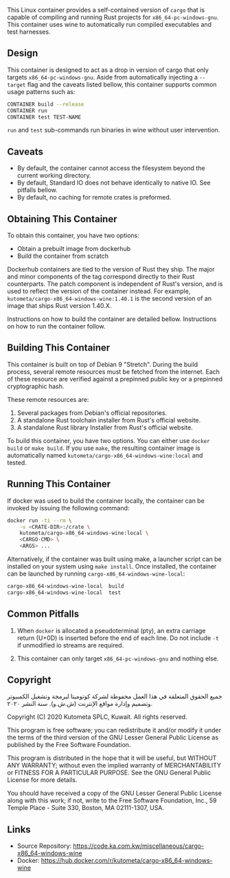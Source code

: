 This Linux container provides a self-contained version of `cargo` that is
capable of compiling and running Rust projects for `x86_64-pc-windows-gnu`.
This container uses wine to automatically run compiled executables 
and test harnesses.

Design
------

This container is designed to act as a drop in version of cargo that
only targets `x86_64-pc-windows-gnu`. Aside from automatically injecting 
a `--target` flag and the caveats listed bellow, this container 
supports common usage patterns such as:


```bash
CONTAINER build --release
CONTAINER run
CONTAINER test TEST-NAME
```

`run` and `test` sub-commands run binaries in wine without user intervention.

Caveats
-------

* By default, the container cannot access the filesystem beyond the current working directory.
* By default, Standard IO does not behave identically to native IO. See pitfalls bellow.
* By default, no caching for remote crates is preformed.



Obtaining This Container
------------------------

To obtain this container, you have two options:

* Obtain a prebuilt image from dockerhub
* Build the container from scratch

Dockerhub containers are tied to the version of Rust they ship. 
The major and minor components of the tag correspond directly to their Rust counterparts. 
The patch component is independent of Rust's version, and is used to reflect the version 
of the container instead. For example, `kutometa/cargo-x86_64-windows-wine:1.40.1` is the second version
of an image that ships Rust version 1.40.X.

Instructions on how to build the container are detailed bellow. Instructions on how to run the container follow.


Building This Container
-----------------------

This container is built on top of Debian 9 "Stretch".  During the build process, several 
remote resources must be fetched from the internet. Each of these resource are 
verified against a prepinned public key or a prepinned cryptographic hash. 

These remote resources are:

1. Several packages from Debian's official repositories.
2. A standalone Rust toolchain installer from Rust's official website.
3. A standalone Rust library Installer from Rust's official website. 

To build this container, you have two options. You can either use `docker build` or `make build`. 
If you use `make`, the resulting container image is automatically 
named `kutometa/cargo-x86_64-windows-wine:local` and tested.

Running This Container
----------------------

If docker was used to build the container locally, the container can 
be invoked by issuing the following command:

````bash
docker run -ti --rm \
    -v <CRATE-DIR>:/crate \
    kutometa/cargo-x86_64-windows-wine:local \
    <CARGO-CMD> \
    <ARGS> ...
````

Alternatively, if the container was built using make, a launcher script can be installed on your system using `make install`. Once installed, 
the container can be launched by running `cargo-x86_64-windows-wine-local`:

```bash
cargo-x86_64-windows-wine-local  build
cargo-x86_64-windows-wine-local  test
```

Common Pitfalls
---------------

1. When `docker` is allocated a pseudoterminal (pty),
   an extra carriage return (U+0D) is inserted before the end of each line. Do 
   not include `-t` if unmodified io streams are required.

2. This container can only target `x86_64-pc-windows-gnu` and 
   nothing else.

Copyright
---------
جميع الحقوق المتعلقة في هذا العمل محفوظة لشركة كوتوميتا لبرمجة وتشغيل الكمبيوتر وتصميم وإدارة مواقع الإنترنت (ش.ش.و). سنة النشر ٢٠٢٠.

Copyright (C) 2020 Kutometa SPLC, Kuwait. All rights reserved.

This program is free software; you can redistribute it and/or modify
it under the terms of the third version of the GNU Lesser General 
Public License as published by the Free Software Foundation.

This program is distributed in the hope that it will be useful,
but WITHOUT ANY WARRANTY; without even the implied warranty of
MERCHANTABILITY or FITNESS FOR A PARTICULAR PURPOSE.  See the
GNU General Public License for more details.

You should have received a copy of the GNU Lesser General Public 
License along with this work; if not, write to the Free Software
Foundation, Inc., 59 Temple Place - Suite 330,
Boston, MA 02111-1307, USA.


Links
-----

* Source Repository: https://code.ka.com.kw/miscellaneous/cargo-x86_64-windows-wine
* Docker: https://hub.docker.com/r/kutometa/cargo-x86_64-windows-wine


